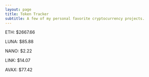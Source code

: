 ```yaml
---
layout: page
title: Token Tracker
subtitle: A few of my personal favorite cryptocurrency projects.
---
```


<!--BEGINCRYPTOINPUT-->
ETH: $2667.66

LUNA: $85.88

NANO: $2.22

LINK: $14.07

AVAX: $77.42

<!--ENDCRYPTOINPUT-->
